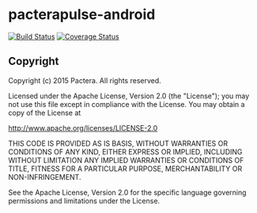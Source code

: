 # pacterapulse-android

[![Build Status](https://travis-ci.org/PacteraMobile/pacterapulse-android.svg)](https://travis-ci.org/PacteraMobile/pacterapulse-android)
[![Coverage Status](https://coveralls.io/repos/PacteraMobile/pacterapulse-android/badge.svg?branch=feature%2Fjacoco)](https://coveralls.io/r/PacteraMobile/pacterapulse-android?branch=feature%2Fjacoco)

Copyright
-----
Copyright (c) 2015 Pactera. All rights reserved.

Licensed under the Apache License, Version 2.0 (the "License");
you may not use this file except in compliance with the License.
You may obtain a copy of the License at

http://www.apache.org/licenses/LICENSE-2.0

THIS CODE IS PROVIDED AS IS BASIS, WITHOUT WARRANTIES OR CONDITIONS
OF ANY KIND, EITHER EXPRESS OR IMPLIED, INCLUDING WITHOUT LIMITATION
ANY IMPLIED WARRANTIES OR CONDITIONS OF TITLE, FITNESS FOR A
PARTICULAR PURPOSE, MERCHANTABILITY OR NON-INFRINGEMENT.

See the Apache License, Version 2.0 for the specific language
governing permissions and limitations under the License.